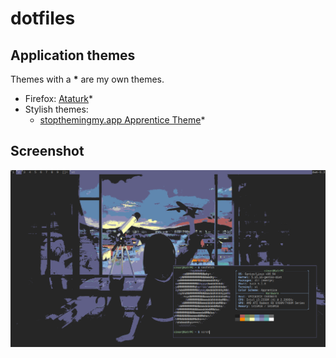 # dotfiles

## Application themes
Themes with a **\*** are my own themes.

* Firefox: [Ataturk](https://addons.mozilla.org/en-US/firefox/addon/ataturk-theme/)*
* Stylish themes:
  * [stopthemingmy.app Apprentice Theme](https://userstyles.org/styles/227478)*

## Screenshot
![Desktop](desktop.png)
